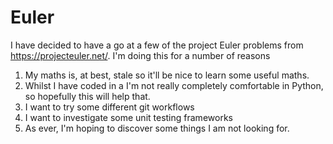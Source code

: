 Euler 
===================


I have decided to have a go at a few of the project Euler problems from https://projecteuler.net/.  I'm doing this for a number of reasons

 1. My maths is, at best, stale so it'll be nice to learn some useful maths.
 2. Whilst I have coded in a I'm not really completely comfortable in Python, so hopefully this will help that.
 3. I want to try some different git workflows
 4. I want to investigate some unit testing frameworks
 5. As ever, I'm hoping to discover some things I am not looking for.
